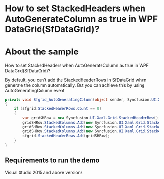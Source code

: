 # How to set StackedHeaders when AutoGenerateColumn as true in WPF DataGrid(SfDataGrid)?
# About the sample

How to set StackedHeaders when AutoGenerateColumn as true in WPF DataGrid(SfDataGrid)?

By default, you can’t add the StackedHeaderRows in SfDataGrid when generate the column automatically. But you can achieve this by using AutoGeneratingColumn event

```c#
private void Sfgrid_AutoGeneratingColumn(object sender, Syncfusion.UI.Xaml.Grid.AutoGeneratingColumnArgs e)
{
    if (sfgrid.StackedHeaderRows.Count == 0)
    {
        var gridSHRow = new Syncfusion.UI.Xaml.Grid.StackedHeaderRow();
        gridSHRow.StackedColumns.Add(new Syncfusion.UI.Xaml.Grid.StackedColumn { ChildColumns = "OrderID,CustomerID", HeaderText = "ID" });
        gridSHRow.StackedColumns.Add(new Syncfusion.UI.Xaml.Grid.StackedColumn { ChildColumns = "ProductName,OrderDate,Quantity,UnitPrice", HeaderText = "Order Details" });
        gridSHRow.StackedColumns.Add(new Syncfusion.UI.Xaml.Grid.StackedColumn { ChildColumns = "DeliveryDelay,ShipAddress,ContactNumber", HeaderText = "Delivery Details" });
        sfgrid.StackedHeaderRows.Add(gridSHRow);
    }
}   
```
## Requirements to run the demo
 Visual Studio 2015 and above versions
